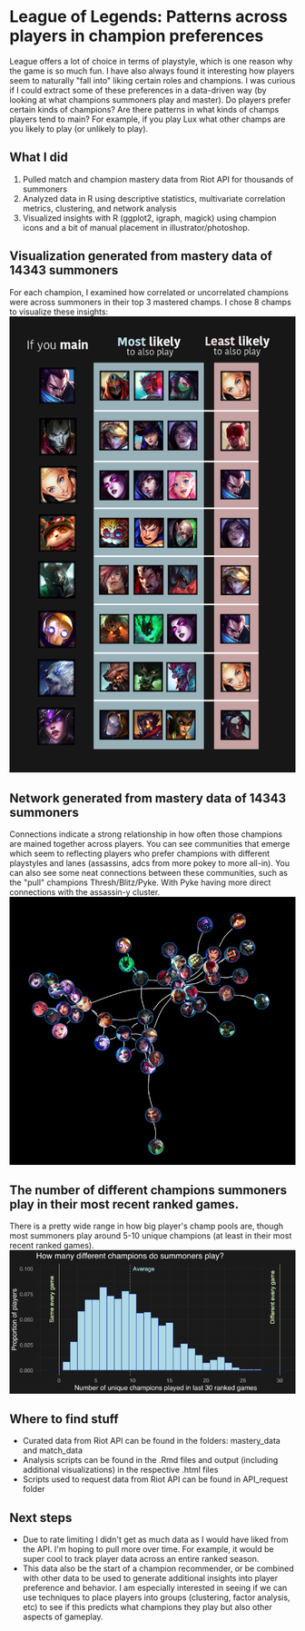 # League of Legends: Patterns across players in champion preferences

League offers a lot of choice in terms of playstyle, which is one reason why the game is so much fun. I have also always found it interesting how players seem to naturally "fall into" liking certain roles and champions. I was curious if I could extract some of these preferences in a data-driven way (by looking at what champions summoners play and master). Do players prefer certain kinds of champions? Are there patterns in what kinds of champs players tend to main? For example, if you play Lux what other champs are you likely to play (or unlikely to play).

## What I did
1. Pulled match and champion mastery data from Riot API for thousands of summoners
2. Analyzed data in R using descriptive statistics, multivariate correlation metrics, clustering, and network analysis
3. Visualized insights with R (ggplot2, igraph, magick) using champion icons and a bit of manual placement in illustrator/photoshop.

## Visualization generated from mastery data of 14343 summoners
For each champion, I examined how correlated or uncorrelated champions were across summoners in their top 3 mastered champs. I chose 8 champs to visualize these insights:
![sample visualization](graphics/mains.png) 

## Network generated from mastery data of 14343 summoners
Connections indicate a strong relationship in how often those champions are mained together across players. You can see communities that emerge which seem to reflecting players who prefer champions with different playstyles and lanes (assassins, adcs from more pokey to more all-in). You can also see some neat connections between these communities, such as the "pull" champions Thresh/Blitz/Pyke. With Pyke having more direct connections with the assassin-y cluster.
![sample visualization](graphics/network.png)


## The number of different champions summoners play in their most recent ranked games.
There is a pretty wide range in how big player's champ pools are, though most summoners play around 5-10 unique champions (at least in their most recent ranked games).
![sample visualization](graphics/unique.png)

## Where to find stuff
- Curated data from Riot API can be found in the folders: mastery_data and match_data
- Analysis scripts can be found in the .Rmd files and output (including additional visualizations) in the respective .html files
- Scripts used to request data from Riot API can be found in API_request folder

## Next steps
- Due to rate limiting I didn't get as much data as I would have liked from the API. I'm hoping to pull more over time. For example, it would be super cool to track player data across an entire ranked season.
- This data also be the start of a champion recommender, or be combined with other data to be used to generate additional insights into player preference and behavior. I am especially interested in seeing if we can use techniques to place players into groups (clustering, factor analysis, etc) to see if this predicts what champions they play but also other aspects of gameplay.  
